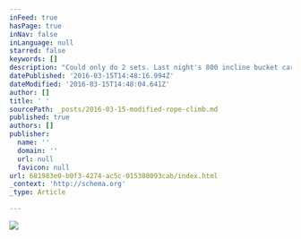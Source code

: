 ```yaml
---
inFeed: true
hasPage: true
inNav: false
inLanguage: null
starred: false
keywords: []
description: "Could only do 2 sets. Last night's 800 incline bucket carry stole some grip strength this morning. Also did some modifications. Instead of towel pull up, did herc hoist simulation at 95lbs."
datePublished: '2016-03-15T14:48:16.994Z'
dateModified: '2016-03-15T14:48:04.641Z'
author: []
title: ' '
sourcePath: _posts/2016-03-15-modified-rope-climb.md
published: true
authors: []
publisher:
  name: ''
  domain: ''
  url: null
  favicon: null
url: 681983e0-b0f3-4274-ac5c-015308093cab/index.html
_context: 'http://schema.org'
_type: Article

---
```

![](https://s3-us-west-2.amazonaws.com/the-grid-img/p/6d5a639259e959b7d2e8b18f923ebcd42734181a.png)

#